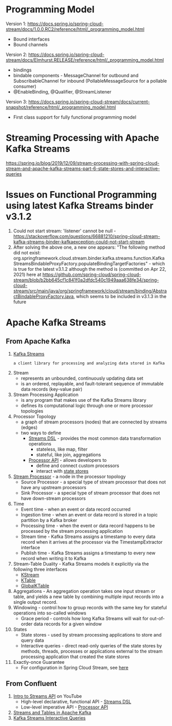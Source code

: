 # Programming Model

Version 1: https://docs.spring.io/spring-cloud-stream/docs/1.0.0.RC2/reference/html/_programming_model.html
* Bound interfaces
* Bound channels

Version 2: https://docs.spring.io/spring-cloud-stream/docs/Elmhurst.RELEASE/reference/html/_programming_model.html 
* bindings
* bindable components - MessageChannel for outbound and SubscribableChannel for inbound (PollableMessageSource for a pollable consumer)
* @EnableBinding, @Qualifier, @StreamListener

Version 3: https://docs.spring.io/spring-cloud-stream/docs/current-snapshot/reference/html/_programming_model.html
* First class support for fully functional programming model

# Streaming Processing with Apache Kafka Streams
https://spring.io/blog/2019/12/09/stream-processing-with-spring-cloud-stream-and-apache-kafka-streams-part-6-state-stores-and-interactive-queries

# Issues on Functional Programming using latest Kafka Streams binder v3.1.2
1. Could not start stream: 'listener' cannot be null - https://stackoverflow.com/questions/66881210/spring-cloud-stream-kafka-streams-binder-kafkaexception-could-not-start-stream
2. After solving the above one, a new one appears: "The following method did not exist: org.springframework.cloud.stream.binder.kafka.streams.function.KafkaStreamsBindableProxyFactory.populateBindingTargetFactories" - which is true for the latest v3.1.2 although the method is (committed on Apr 22, 2021) here at https://github.com/spring-cloud/spring-cloud-stream/blob/b2bb645cf1c841f0a2dfdc540c1949aaa638fe34/spring-cloud-stream/src/main/java/org/springframework/cloud/stream/binding/AbstractBindableProxyFactory.java, which seems to be included in v3.1.3 in the future 


# Apache Kafka Streams
## From Apache Kafka
1. [Kafka Streams](https://kafka.apache.org/documentation/streams/) 
    ```
    a client library for processing and analyzing data stored in Kafka
    ```
2. Stream
    * represents an unbounded, continuously updating data set
    * is an ordered, replayable, and fault-tolerant sequence of immutable data records (key-value pair)
3. Stream Processing Application
    * is any program that makes use of the Kafka Streams library
    * defines its computational logic through one or more processor topologies
4. Processor Topology
    * a graph of stream processors (nodes) that are connected by streams (edges)
    * two ways to define
      * [Streams DSL](https://kafka.apache.org/28/documentation/streams/developer-guide/dsl-api.html) - provides the most common data transformation operations
        * stateless, like map, filter
        * stateful, like join, aggregations
      * [Processor API](https://kafka.apache.org/28/documentation/streams/developer-guide/processor-api.html) - allows developers to
        * define and connect custom processors
        * interact with [state stores](https://kafka.apache.org/28/documentation/streams/core-concepts#streams_state)
5. [Stream Processor](https://kafka.apache.org/28/documentation/streams/developer-guide/processor-api#defining-a-stream-processor) - a node in the processor topology
    * Source Processor - a special type of stream processor that does not have any upstream processors
    * Sink Processor - a special type of stream processor that does not have down-stream processors
6. Time
    * Event time - when an event or data record occurred
    * Ingestion time -  when an event or data record is stored in a topic partition by a Kafka broker
    * Processing time - when the event or data record happens to be processed by the stream processing application 
    * Stream time - Kafka Streams assigns a timestamp to every data record when it arrives at the processor via the TimestampExtractor interface
    * Publish time - Kafka Streams assigns a timestamp to every new record when writing it to Kafka
8. Stream-Table Duality - Kafka Streams models it explicitly via the following three interfaces
    * [KStream](https://kafka.apache.org/28/documentation/streams/developer-guide/dsl-api#streams_concepts_kstream)
    * [KTable](https://kafka.apache.org/28/documentation/streams/developer-guide/dsl-api#streams_concepts_ktable)
    * [GlobalKTable](https://kafka.apache.org/28/documentation/streams/developer-guide/dsl-api#streams_concepts_globalktable)
9. Aggregations - An aggregation operation takes one input stream or table, and yields a new table by combining multiple input records into a single output record.
10. Windowing - control how to group records with the same key for stateful operations into so-called windows
    * Grace period - controls how long Kafka Streams will wait for out-of-order data records for a given window
11. States
    * State stores - used by stream processing applications to store and query data
    * Interactive queries - direct read-only queries of the state stores by methods, threads, processes or applications external to the stream processing application that created the state stores
12. Exactly-once Guarantee
    * For configuration in Spring Cloud Stream, see [here](https://stackoverflow.com/questions/54952918/spring-cloud-stream-vs-kafka-stream-for-exactly-once-feature)


## From Confluent
1. [Intro to Streams API](https://www.youtube.com/watch?v=Z3JKCLG3VP4) on YouTube
    * High-level declarative, functional API  - [Streams DSL](https://docs.confluent.io/platform/current/streams/developer-guide/dsl-api.html)
    * Low-level imperative API - [Processor API](https://docs.confluent.io/platform/current/streams/developer-guide/processor-api.html)
2. [Streams and Tables in Apache Kafka](https://www.confluent.io/blog/kafka-streams-tables-part-1-event-streaming/)
3. [Kafka Streams Interactive Queries](https://docs.confluent.io/platform/current/streams/developer-guide/interactive-queries.html#streams-developer-guide-interactive-queries)
